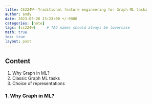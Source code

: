 ```yaml
---
title: CS224W--Traditional feature engineering for Graph ML tasks
author: andy
date: 2023-05-20 13:23:00 +/-0080
categories: [note]
tags: [cs224w]     # TAG names should always be lowercase
math: true
toc: true
layout: post
---
```


## Content
1. Why Graph in ML?
2. Classic Graph ML tasks
3. Choice of representations

### 1. Why Graph in ML?
